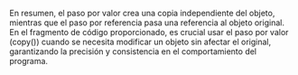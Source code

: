 En resumen, el paso por valor crea una copia independiente del objeto, mientras que el paso por referencia pasa una referencia al objeto original. En el fragmento de código proporcionado, es crucial usar el paso por valor (copy()) cuando se necesita modificar un objeto sin afectar el original, garantizando la precisión y consistencia en el comportamiento del programa.
